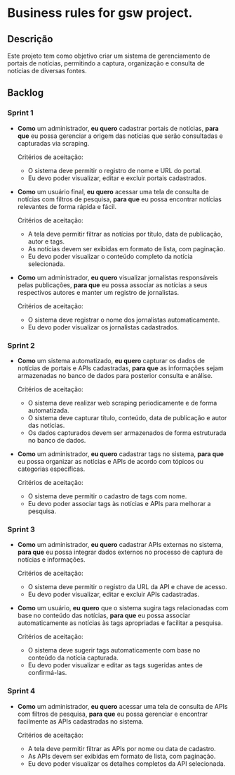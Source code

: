 # Business rules for gsw project.

## Descrição

Este projeto tem como objetivo criar um sistema de gerenciamento de portais de notícias, permitindo a captura, organização e consulta de notícias de diversas fontes.

## Backlog

### Sprint 1

- **Como** um administrador, **eu quero** cadastrar portais de notícias, **para que** eu possa gerenciar a origem das notícias que serão consultadas e capturadas via scraping.
  
  Critérios de aceitação:
  
  - O sistema deve permitir o registro de nome e URL do portal.
  - Eu devo poder visualizar, editar e excluir portais cadastrados.

- **Como** um usuário final, **eu quero** acessar uma tela de consulta de notícias com filtros de pesquisa, **para que** eu possa encontrar notícias relevantes de forma rápida e fácil.
  
  Critérios de aceitação:
  
  - A tela deve permitir filtrar as notícias por título, data de publicação, autor e tags.
  - As notícias devem ser exibidas em formato de lista, com paginação.
  - Eu devo poder visualizar o conteúdo completo da notícia selecionada.

- **Como** um administrador, **eu quero** visualizar jornalistas responsáveis pelas publicações, **para que** eu possa associar as notícias a seus respectivos autores e manter um registro de jornalistas.

  Critérios de aceitação:
  
  - O sistema deve registrar o nome dos jornalistas automaticamente.
  - Eu devo poder visualizar os jornalistas cadastrados.

### Sprint 2

- **Como** um sistema automatizado, **eu quero** capturar os dados de notícias de portais e APIs cadastradas, **para que** as informações sejam armazenadas no banco de dados para posterior consulta e análise.
  
  Critérios de aceitação:
  
  - O sistema deve realizar web scraping periodicamente e de forma automatizada.
  - O sistema deve capturar título, conteúdo, data de publicação e autor das notícias.
  - Os dados capturados devem ser armazenados de forma estruturada no banco de dados.

- **Como** um administrador, **eu quero** cadastrar tags no sistema, **para que** eu possa organizar as notícias e APIs de acordo com tópicos ou categorias específicas.
  
  Critérios de aceitação:
  
  - O sistema deve permitir o cadastro de tags com nome.
  - Eu devo poder associar tags às notícias e APIs para melhorar a pesquisa.

### Sprint 3

- **Como** um administrador, **eu quero** cadastrar APIs externas no sistema, **para que** eu possa integrar dados externos no processo de captura de notícias e informações.
  
  Critérios de aceitação:
  
  - O sistema deve permitir o registro da URL da API e chave de acesso.
  - Eu devo poder visualizar, editar e excluir APIs cadastradas.

- **Como** um usuário, **eu quero** que o sistema sugira tags relacionadas com base no conteúdo das notícias, **para que** eu possa associar automaticamente as notícias às tags apropriadas e facilitar a pesquisa.
  
  Critérios de aceitação:
  
  - O sistema deve sugerir tags automaticamente com base no conteúdo da notícia capturada.
  - Eu devo poder visualizar e editar as tags sugeridas antes de confirmá-las.

### Sprint 4

- **Como** um administrador, **eu quero** acessar uma tela de consulta de APIs com filtros de pesquisa, **para que** eu possa gerenciar e encontrar facilmente as APIs cadastradas no sistema.
  
  Critérios de aceitação:
  
  - A tela deve permitir filtrar as APIs por nome ou data de cadastro.
  - As APIs devem ser exibidas em formato de lista, com paginação.
  - Eu devo poder visualizar os detalhes completos da API selecionada.